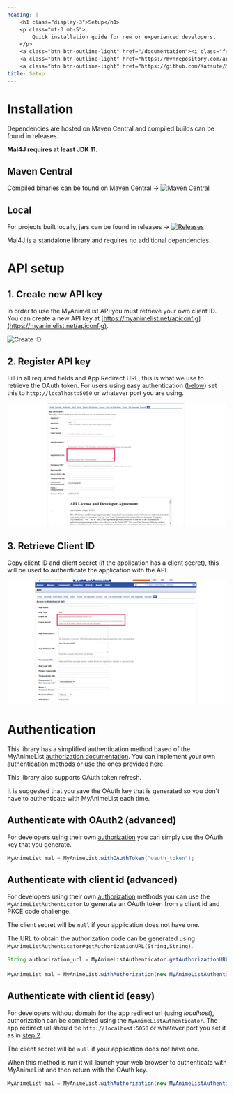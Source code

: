 ```yaml
---
heading: |
    <h1 class="display-3">Setup</h1>
    <p class="mt-3 mb-5">
        Quick installation guide for new or experienced developers.
    </p>
    <a class="btn btn-outline-light" href="/documentation"><i class="fas fa-book"></i> Documentation</a>
    <a class="btn btn-outline-light" href="https://mvnrepository.com/artifact/com.kttdevelopment/mal4j"><i class="fas fa-archive"></i> Maven Central</a>
    <a class="btn btn-outline-light" href="https://github.com/Katsute/Mal4J/releases"><i class="fas fa-cloud-download-alt"></i> Releases</a>
title: Setup
---
```

# Installation

Dependencies are hosted on Maven Central and compiled builds can be found in releases.

**Mal4J requires at least JDK 11.**

## Maven Central

Compiled binaries can be found on Maven Central → [![Maven Central](https://img.shields.io/maven-central/v/com.kttdevelopment/Mal4J)](https://mvnrepository.com/artifact/com.kttdevelopment/mal4j)

## Local

For projects built locally, jars can be found in releases → [![Releases](https://img.shields.io/github/v/release/Katsute/Mal4J)](https://github.com/Katsute/Mal4J/releases)

Mal4J is a standalone library and requires no additional dependencies.

# API setup

## 1. Create new API key

In order to use the MyAnimeList API you must retrieve your own client ID. You can create a new API key at [https://myanimelist.net/apiconfig](https://myanimelist.net/apiconfig).

![Create ID](https://raw.githubusercontent.com/Katsute/Mal4J/main/setup_1.png)

## 2. Register API key

Fill in all required fields and App Redirect URL, this is what we use to retrieve the OAuth token. For users using easy authentication ([below](#authenticate-with-client-id-easy)) set this to `http://localhost:5050` or whatever port you are using.


![Register application](https://raw.githubusercontent.com/Katsute/Mal4J/main/setup_2.png)

## 3. Retrieve Client ID

Copy client ID and client secret (if the application has a client secret), this will be used to authenticate the application with the API.

![Copy client id and client secret](https://raw.githubusercontent.com/Katsute/Mal4J/main/setup_3.png)

# Authentication

This library has a simplified authentication method based of the MyAnimeList [authorization documentation](https://myanimelist.net/apiconfig/references/authorization#client-registration). You can implement your own authentication methods or use the ones provided here.

This library also supports OAuth token refresh.

It is suggested that you save the OAuth key that is generated so you don't have to authenticate with MyAnimeList each time.

## Authenticate with OAuth2 (advanced)

For developers using their own [authorization](https://myanimelist.net/apiconfig/references/authorization#client-registration) you can simply use the OAuth key that you generate.
```java
MyAnimeList mal = MyAnimeList.withOAuthToken("oauth_token");
```

## Authenticate with client id (advanced)

For developers using their own [authorization](https://myanimelist.net/apiconfig/references/authorization#step-1-generate-a-code-verifier-and-challenge) methods you can use the `MyAnimeListAuthenticator` to generate an OAuth token from a client id and PKCE code challenge.

The client secret will be `null` if your application does not have one.

The URL to obtain the authorization code can be generated using `MyAnimeListAuthenticator#getAuthorizationURL(String,String)`.

```java
String authorization_url = MyAnimeListAuthenticator.getAuthorizationURL("client_id", "PKCE_code_challenge");

MyAnimeList mal = MyAnimeList.withAuthorization(new MyAnimeListAuthenticator("client_id", "client_secret", "authorization_code", "PKCE_code_challenge"));
```

## Authenticate with client id (easy)

For developers without domain for the app redirect url (using *localhost*), authorization can be completed using the `MyAnimeListAuthenticator`.
The app redirect url should be `http://localhost:5050` or whatever port you set it as in [step 2](#2-register-api-key).

The client secret will be `null` if your application does not have one.

When this method is run it will launch your web browser to authenticate with MyAnimeList and then return with the OAuth key.

```java
MyAnimeList mal = MyAnimeList.withAuthorization(new MyAnimeListAuthenticator("client_id", "client_secret", (int) port));
```
